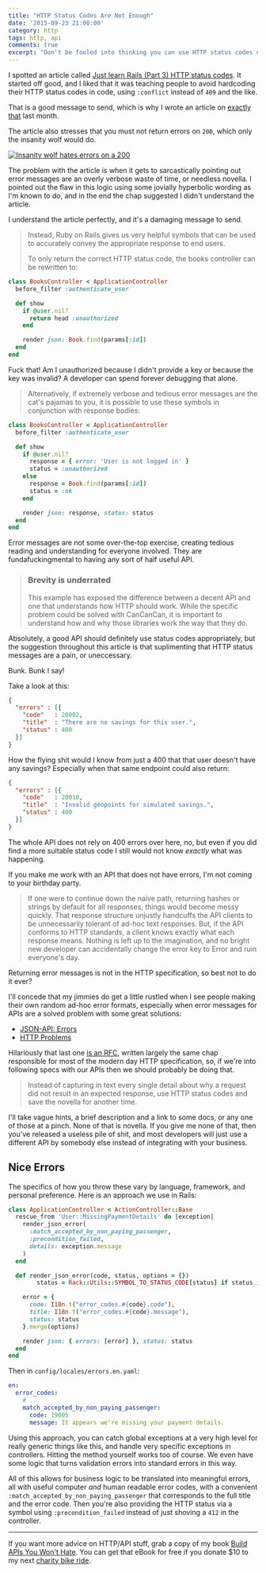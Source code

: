 ```yaml
---
title: "HTTP Status Codes Are Not Enough"
date: '2015-09-23 21:00:00'
category: http
tags: http, api
comments: true
excerpt: "Don't be fooled into thinking you can use HTTP status codes on their own. You need to supplement them using error messages, with maybe some specific error codes of your own and links to documentation explaining what the problem is."
---
```


I spotted an article called [Just learn Rails (Part 3) HTTP status codes](http://jakeyesbeck.com/2015/09/20/rails-http-status-codes/). It started off good, and I liked that it was teaching people to avoid hardcoding their HTTP status codes in code, using `:conflict` instead of `409` and the like.
 
That is a good message to send, which is why I wrote an article on [exactly that](https://philsturgeon.uk/http/2015/08/16/avoid-hardcoding-http-status-codes/) last month.

The article also stresses that you must not return errors on `200`, which only the insanity wolf would do.

[![Insanity wolf hates errors on a 200](article_images/2015-09-23-http-status-codes-are-not-enough/insanity-wolf-errors.jpg)](https://speakerdeck.com/philsturgeon/api-pain-points-confoo-2015?slide=29)

The problem with the article is when it gets to sarcastically pointing out error messages are an overly verbose waste of time, or needless novella. I pointed out the flaw in this logic using some jovially hyperbolic wording as I'm known to do, and in the end the chap suggested I didn't understand the article.

I understand the article perfectly, and it's a damaging message to send.

> Instead, Ruby on Rails gives us very helpful symbols that can be used to accurately convey the appropriate response to end users.
>
> To only return the correct HTTP status code, the books controller can be rewritten to:

~~~ ruby
class BooksController < ApplicationController
  before_filter :authenticate_user

  def show
    if @user.nil?
      return head :unauthorized
    end

    render json: Book.find(params[:id])
  end
end
~~~

Fuck that! Am I unauthorized because I didn't provide a key or because the key was invalid? A developer can spend forever debugging 
that alone.

> Alternatively, if extremely verbose and tedious error messages are the cat's pajamas to you, it is possible to use these symbols in conjunction with response bodies:

~~~ ruby
class BooksController < ApplicationController
  before_filter :authenticate_user

  def show
    if @user.nil?
      response = { error: 'User is not logged in' }
      status = :unauthorized
    else
      response = Book.find(params[:id])
      status = :ok
    end

    render json: response, status: status
  end
end
~~~

Error messages are not some over-the-top exercise, creating tedious reading and understanding for everyone involved. They are fundafuckingmental to having any sort of half useful API.

> ### Brevity is underrated
> This example has exposed the difference between a decent API and one that understands how HTTP should work. While the specific problem could be solved with CanCanCan, it is important to understand how and why those libraries work the way that they do.

Absolutely, a good API should definitely use status codes appropriately, but the suggestion throughout this article is that suplimenting that HTTP status messages are a pain, or uneccessary. 

Bunk. Bunk I say!

Take a look at this:

~~~ json
{
  "errors" : [{
    "code"   : 20002,
    "title"  : "There are no savings for this user.",
    "status" : 400
  }]
}
~~~

How the flying shit would I know from just a 400 that that user doesn't have any savings? Especially when that same endpoint could also return:

~~~ json
{
  "errors" : [{
    "code"   : 20010,
    "title"  : "Invalid geopoints for simulated savings.",
    "status" : 400
  }]
}
~~~

The whole API does not rely on 400 errors over here, no, but even if you did find a more suitable status code I still would not know _exactly_ what was happening.

If you make me work with an API that does not have errors, I'm not coming to your birthday party.

> If one were to continue down the naive path, returning hashes or strings by default for all responses, things would become messy quickly. That response structure unjustly handcuffs the API clients to be unnecessarily tolerant of ad-hoc text responses. But, if the API conforms to HTTP standards, a client knows exactly what each response means. Nothing is left up to the imagination, and no bright new developer can accidentally change the error key to Error and ruin everyone's day.

Returning error messages is not in the HTTP specification, so best not to do it ever? 

I'll concede that my jimmies do get a little rustled when I see people making their own random ad-hoc error formats, especially when error messages for APIs are a solved problem with some great solutions:

- [JSON-API: Errors](http://jsonapi.org/format/#errors)
- [HTTP Problems](https://www.mnot.net/blog/2013/05/15/http_problem)

Hilariously that last one [is an RFC](https://tools.ietf.org/html/draft-nottingham-http-problem-03), written largely the same chap responsible for most of the modern day HTTP specification, so, if we're into following specs with our APIs then we should probably be doing that.

> Instead of capturing in text every single detail about why a request did not result in an expected response, use HTTP status codes and save the novella for another time.

I'll take vague hints, a brief description and a link to some docs, or any one of those at a pinch. None of that is novella. If you give me none of that, then you've released a useless pile of shit, and most developers will just use a different API by somebody else instead of integrating with your business.

## Nice Errors

The specifics of how you throw these vary by language, framework, and personal preference. Here is an approach we use in Rails:

~~~ ruby
class ApplicationController < ActionController::Base  
  rescue_from 'User::MissingPaymentDetails' do |exception|
    render_json_error(
      :match_accepted_by_non_paying_passenger,
      :precondition_failed,
      details: exception.message
    )
  end

  def render_json_error(code, status, options = {})
		status = Rack::Utils::SYMBOL_TO_STATUS_CODE[status] if status.is_a? Symbol

    error = {
      code: I18n.t("error_codes.#{code}.code"),
      title: I18n.t("error_codes.#{code}.message"),
      status: status
    }.merge(options)

    render json: { errors: [error] }, status: status
  end
end
~~~

Then in `config/locales/errors.en.yaml`:

~~~ yaml
en:
  error_codes:
    # ...
    match_accepted_by_non_paying_passenger:
      code: 19005
      message: It appears we're missing your payment details.
~~~

Using this approach, you can catch global exceptions at a very high level for really generic things like this, and handle very specific exceptions in controllers. Hitting the method yourself works too of course. We even have some logic that turns validation errors into standard errors in this way.

All of this allows for business logic to be translated into meaningful errors, all with useful computer _and_ human readable error codes, with a convenient `:match_accepted_by_non_paying_passenger` that corresponds to the full title and the error code. Then you're also providing the HTTP status via a symbol using `:precondition_failed` instead of just shoving a `412` in the controller.


<hr/>

If you want more advice on HTTP/API stuff, grab a copy of my book [Build APIs You Won't Hate](http://apisyouwonthate.com/). You can get that eBook for free if you donate $10 to my next [charity bike ride](http://fundraising.housingworks.org/index.cfm?fuseaction=donordrive.participant&participantID=2035).
